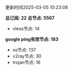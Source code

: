 更新时间2025-03-05 10:23:08

**总订阅: 22**
**总节点: 5567**
- vless节点: 14

**google ping有效节点: 183**
- ss节点: 137
- v2ray节点: 30
- trojan节点: 16
